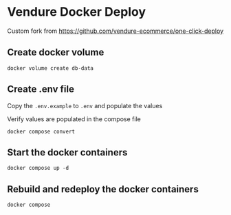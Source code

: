 # Vendure Docker Deploy

Custom fork from https://github.com/vendure-ecommerce/one-click-deploy

## Create docker volume
```
docker volume create db-data
```

## Create .env file
Copy the `.env.example` to `.env` and populate the values

Verify values are populated in the compose file
```
docker compose convert
```

## Start the docker containers
```
docker compose up -d
```

## Rebuild and redeploy the docker containers
```
docker compose 
```